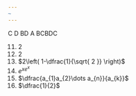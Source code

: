 ```yaml
---
~
---
```

 
C D BD A
BCBDC

11. $2$
12. $2$
13. $2\left( 1-\dfrac{1}{\sqrt{ 2 }} \right)$
14. $e^{xe^x}$
15. $\dfrac{a_{1}a_{2}\dots a_{n}}{a_{k}}$
16. $\dfrac{1}{2}$
